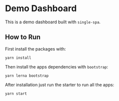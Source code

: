 # Demo Dashboard

This is a demo dashboard built with `single-spa`.

## How to Run

First install the packages with:

```
yarn install
```

Then install the apps dependencies with `bootstrap`:

```
yarn lerna bootstrap
```

After installation just run the starter to run all the apps:
```
yarn start
```
